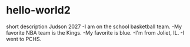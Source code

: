 # hello-world2
short description
Judson 2027 -I am on the school basketball team. -My favorite NBA team is the Kings. -My favorite is blue. -I'm from Joliet, IL. -I went to PCHS.
